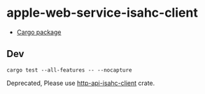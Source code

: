 # apple-web-service-isahc-client

* [Cargo package](https://crates.io/crates/apple-web-service-isahc-client)

## Dev

```
cargo test --all-features -- --nocapture
```

Deprecated, Please use [http-api-isahc-client](https://docs.rs/http-api-isahc-client) crate.
